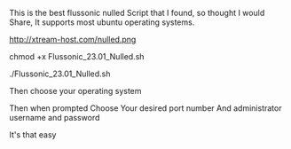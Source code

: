 This is the best flussonic nulled Script that I found, so thought I would Share, It supports most ubuntu operating systems.

http://xtream-host.com/nulled.png

chmod +x Flussonic_23.01_Nulled.sh

./Flussonic_23.01_Nulled.sh



Then choose your operating system

Then when prompted Choose Your desired port number And administrator username and password

It's that easy

